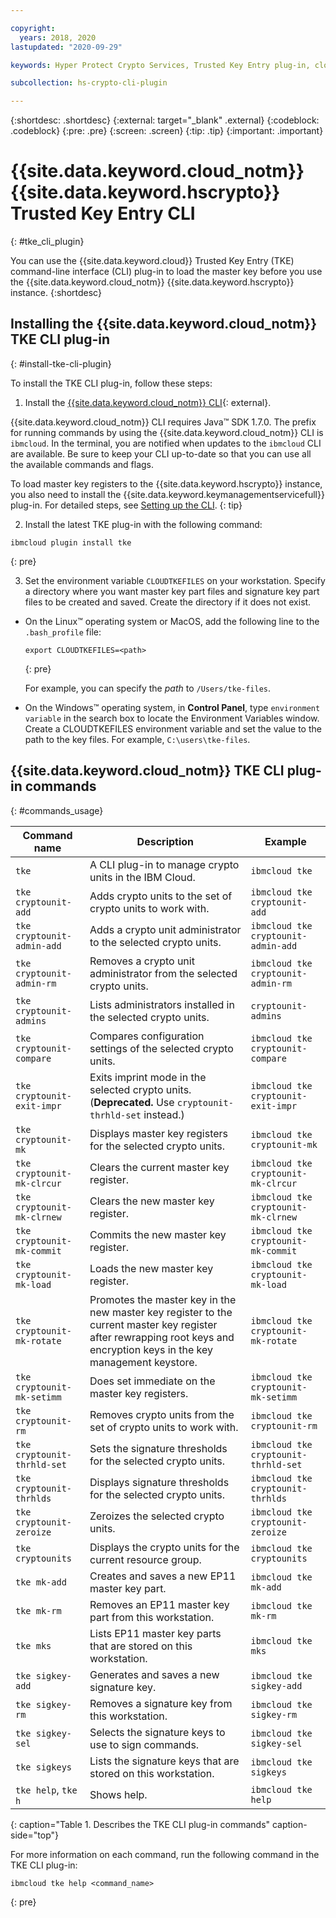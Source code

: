 ```yaml
---

copyright:
  years: 2018, 2020
lastupdated: "2020-09-29"

keywords: Hyper Protect Crypto Services, Trusted Key Entry plug-in, cloud tke, TKE plug-in, CLI plug-in, TKE commands, Cloud TKE reference

subcollection: hs-crypto-cli-plugin

---
```


{:shortdesc: .shortdesc}
{:external: target="_blank" .external}
{:codeblock: .codeblock}
{:pre: .pre}
{:screen: .screen}
{:tip: .tip}
{:important: .important}

# {{site.data.keyword.cloud_notm}} {{site.data.keyword.hscrypto}} Trusted Key Entry CLI
{: #tke_cli_plugin}

You can use the {{site.data.keyword.cloud}} Trusted Key Entry (TKE) command-line interface (CLI) plug-in to load the master key before you use the {{site.data.keyword.cloud_notm}} {{site.data.keyword.hscrypto}} instance.
{:shortdesc}

## Installing the {{site.data.keyword.cloud_notm}} TKE CLI plug-in
{: #install-tke-cli-plugin}

To install the TKE CLI plug-in, follow these steps:

1. Install the [{{site.data.keyword.cloud_notm}} CLI](/docs/cli?topic=cloud-cli-getting-started){: external}.

  {{site.data.keyword.cloud_notm}} CLI requires Java&trade; SDK 1.7.0. The prefix for running commands by using the {{site.data.keyword.cloud_notm}} CLI is `ibmcloud`. In the terminal, you are notified when updates to the `ibmcloud` CLI are available. Be sure to keep your CLI up-to-date so that you can use all the available commands and flags.

  To load master key registers to the {{site.data.keyword.hscrypto}} instance, you also need to install the {{site.data.keyword.keymanagementservicefull}} plug-in. For detailed steps, see [Setting up the CLI](/docs/hs-crypto?topic=hs-crypto-set-up-cli).
  {: tip}

2. Install the latest TKE plug-in with the following command:

  ```
  ibmcloud plugin install tke
  ```
  {: pre}

3. Set the environment variable `CLOUDTKEFILES` on your workstation. Specify a directory where you want master key part files and signature key part files to be created and saved. Create the directory if it does not exist.

  * On the Linux&trade; operating system or MacOS, add the following line to the `.bash_profile` file:

     ```
     export CLOUDTKEFILES=<path>
     ```
     {: pre}

     For example, you can specify the *path* to `/Users/tke-files`.

  * On the Windows&trade; operating system, in **Control Panel**, type `environment variable` in the search box to locate the Environment Variables window. Create a CLOUDTKEFILES environment variable and set the value to the path to the key files. For example, `C:\users\tke-files`.


## {{site.data.keyword.cloud_notm}} TKE CLI plug-in commands
{: #commands_usage}

| Command name | Description | Example |
| ------------ | ----------- | ------- |
| `tke` | A CLI plug-in to manage crypto units in the IBM Cloud. | `ibmcloud tke` |
| `tke cryptounit-add` | Adds crypto units to the set of crypto units to work with. | `ibmcloud tke cryptounit-add` |
| `tke cryptounit-admin-add` | Adds a crypto unit administrator to the selected crypto units. | `ibmcloud tke cryptounit-admin-add` |
| `tke cryptounit-admin-rm` | Removes a crypto unit administrator from the selected crypto units. | `ibmcloud tke cryptounit-admin-rm` |
| `tke cryptounit-admins` | Lists administrators installed in the selected crypto units. | `cryptounit-admins` |
| `tke cryptounit-compare` | Compares configuration settings of the selected crypto units. | `ibmcloud tke cryptounit-compare` |
| `tke cryptounit-exit-impr` | Exits imprint mode in the selected crypto units. (**Deprecated.** Use `cryptounit-thrhld-set` instead.) | `ibmcloud tke cryptounit-exit-impr` |
| `tke cryptounit-mk` | Displays master key registers for the selected crypto units. | `ibmcloud tke cryptounit-mk` |
| `tke cryptounit-mk-clrcur` | Clears the current master key register. | `ibmcloud tke cryptounit-mk-clrcur` |
| `tke cryptounit-mk-clrnew` | Clears the new master key register. | `ibmcloud tke cryptounit-mk-clrnew` |
| `tke cryptounit-mk-commit` | Commits the new master key register. | `ibmcloud tke cryptounit-mk-commit` |
| `tke cryptounit-mk-load` | Loads the new master key register. | `ibmcloud tke cryptounit-mk-load` |
| `tke cryptounit-mk-rotate` | Promotes the master key in the new master key register to the current master key register after rewrapping root keys and encryption keys in the key management keystore. | `ibmcloud tke cryptounit-mk-rotate` |
| `tke cryptounit-mk-setimm` | Does set immediate on the master key registers. | `ibmcloud tke cryptounit-mk-setimm` |
| `tke cryptounit-rm` | Removes crypto units from the set of crypto units to work with. | `ibmcloud tke cryptounit-rm` |
| `tke cryptounit-thrhld-set` | Sets the signature thresholds for the selected crypto units. | `ibmcloud tke cryptounit-thrhld-set` |
| `tke cryptounit-thrhlds` | Displays signature thresholds for the selected crypto units. | `ibmcloud tke cryptounit-thrhlds` |
| `tke cryptounit-zeroize` | Zeroizes the selected crypto units. | `ibmcloud tke cryptounit-zeroize` |
| `tke cryptounits` | Displays the crypto units for the current resource group. | `ibmcloud tke cryptounits` |
| `tke mk-add` | Creates and saves a new EP11 master key part. | `ibmcloud tke mk-add` |
| `tke mk-rm` | Removes an EP11 master key part from this workstation. | `ibmcloud tke mk-rm` |
| `tke mks` | Lists EP11 master key parts that are stored on this workstation. | `ibmcloud tke mks` |
| `tke sigkey-add` | Generates and saves a new signature key. | `ibmcloud tke sigkey-add` |
| `tke sigkey-rm` | Removes a signature key from this workstation. | `ibmcloud tke sigkey-rm` |
| `tke sigkey-sel` | Selects the signature keys to use to sign commands. | `ibmcloud tke sigkey-sel` |
| `tke sigkeys` | Lists the signature keys that are stored on this workstation. | `ibmcloud tke sigkeys` |
| `tke help`, `tke h` | Shows help. | `ibmcloud tke help` |
{: caption="Table 1. Describes the TKE CLI plug-in commands" caption-side="top"}

For more information on each command, run the following command in the TKE CLI plug-in:

```
ibmcloud tke help <command_name>
```
{: pre}
